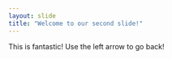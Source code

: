 ```yaml
---
layout: slide
title: "Welcome to our second slide!"
---
```

This is fantastic!
Use the left arrow to go back!
